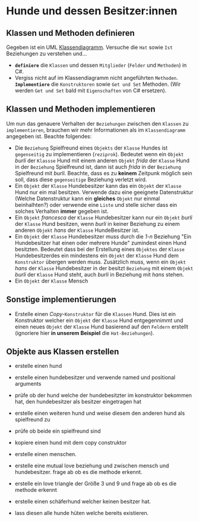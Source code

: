 # Hunde und dessen Besitzer:innen

## Klassen und Methoden definieren
Gegeben ist ein UML [Klassendiagramm](https://github.com/MrStrelow/BBRZ/blob/main/JET/modul_1_c%23_basics/L04KlassenMethoden/Exercise1/UML/UML-Klassendiagramm-Hunde.png). 
Versuche die ``Hat`` sowie ``Ist`` Beziehungen zu verstehen und...
* **``definiere``** die ``Klassen`` und dessen ``Mitglieder`` (``Felder`` und ``Methoden``) in C#.
* Vergiss nicht auf im Klassendiagramm nicht angeführten ``Methoden``. **``Implementiere``** die ``Konstruktoren`` sowie ``Get und Set`` Methoden. (Wir werden ``Get und Set`` bald mit ``Eigenschaften`` von C# ersetzen).

## Klassen und Methoden implementieren
Um nun das genauere Verhalten der ``Beziehungen`` zwischen den ``Klassen`` zu ``implementieren``, brauchen wir mehr Informationen als im ``Klassendiagramm`` angegeben ist.
Beachte folgendes:
* Die ``Beziehung`` Spielfreund eines ``Objekts`` der ``Klasse`` Hundes ist ``gegenseitig`` zu implementieren (``reziprok``). Bedeutet wenn ein ``Objekt`` *burli* der ``Klassse`` Hund mit einem anderen ``Objekt`` *frida* der ``Klasse`` Hund in der ``Beziehung`` Spielfreund ist, dann ist auch *frida* in der ``Beziehung`` Spielfreund mit *burli*. Beachte, dass es zu **keinem** Zeitpunk möglich sein soll, dass diese ``gegenseitige`` Beziehung verletzt wird.
* Ein ``Objekt`` der ``Klasse`` Hundebesitzer kann das ein ``Objekt`` der ``Klasse`` Hund nur ein mal besitzen. Verwende dazu eine geeignete Datenstruktur (Welche Datenstruktur kann ein **gleiches** ``Objekt`` nur einmal beinhalhten?) oder verwende eine ``Liste`` und stelle sicher dass ein solches Verhalten **immer** gegeben ist.
* Ein ``Objekt`` *francesca* der ``Klasse`` Hundebesitzer kann nur ein ``Objekt`` *burli* der ``Klasse`` Hund besitzen, wenn *burli* in keiner Beziehung zu einem anderen ``Objekt`` *hans* der ``Klasse`` HundeBesitzer ist.
* Ein ``Objekt`` der ``Klasse`` Hundebesitzer muss durch die *1-n* Beziehung "Ein Hundebesitzer hat einen oder mehrere Hunde" zumindest einen Hund besitzten. Bedeutet dass bei der Erstellung eines ``Objektes`` der ``Klasse`` Hundebesitzerdes ein mindestens ein ``Objekt`` der ``Klasse`` Hund dem ``Konstruktor`` übergen werden muss. Zusätzlich muss, wenn ein ``Objekt`` *hans* der ``Klasse`` Hundebesitzer in der besitzt ``Beziehung`` mit einem ``Objekt`` *burli* der ``Klasse`` Hund steht, auch *burli* in Beziehung mit *hans* stehen.
* Ein ``Objekt`` der ``Klasse`` Mensch

## Sonstige implementierungen
* Erstelle einen *Copy-*``Konstruktor`` für die ``Klassen`` Hund. Dies ist ein Konstruktor welcher ein ``Objekt`` der ``Klasse`` Hund entgegennimmt und einen neues ``Objekt`` der ``Klasse`` Hund basierend auf den ``Feldern`` erstellt (ignoriere hier **in unserem Beispiel** die ``Hat-Beziehungen``).

## Objekte aus Klassen erstellen
* erstelle einen hund
* erstelle einen hundebesitzer und verwende named und positional arguments

* prüfe ob der hund welche der hundebesitzter im konstruktor bekommen hat, den hundebesitzer als besitzer eingetragen hat
* erstelle einen weiteren hund und weise diesem den anderen hund als spielfreund zu
* prüfe ob beide ein spielfreund sind

* kopiere einen hund mit dem copy construktor

* erstelle einen menschen.
* erstelle eine mutual love beziehung und zwischen mensch und hundebesitzer. frage ab ob es die methode erkennt.
* erstelle ein love triangle der Größe 3 und 9 und frage ab ob es die methode erkennt

* erstelle einen schäferhund welcher keinen besitzer hat.
* lass diesen alle hunde hüten welche bereits existieren.

